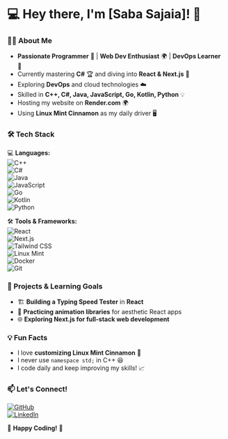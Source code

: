 # 💻 Hey there, I'm [Saba Sajaia]! 🚀  

### 🧑‍💻 About Me  
- **Passionate Programmer** 💙 | **Web Dev Enthusiast** 🌍 | **DevOps Learner** 🔧  
- Currently mastering **C#** 🏆 and diving into **React & Next.js** 🚀  
- Exploring **DevOps** and cloud technologies ☁️  
- Skilled in **C++, C#, Java, JavaScript, Go, Kotlin, Python** 💡  
- Hosting my website on **Render.com** 🌍  
- Using **Linux Mint Cinnamon** as my daily driver 🖥️  

### 🛠️ Tech Stack  
💻 **Languages:**  
![C++](https://img.shields.io/badge/C%2B%2B-00599C?style=flat&logo=c%2B%2B&logoColor=white)  
![C#](https://img.shields.io/badge/C%23-239120?style=flat&logo=csharp&logoColor=white)  
![Java](https://img.shields.io/badge/Java-007396?style=flat&logo=java&logoColor=white)  
![JavaScript](https://img.shields.io/badge/JavaScript-F7DF1E?style=flat&logo=javascript&logoColor=black)  
![Go](https://img.shields.io/badge/Go-00ADD8?style=flat&logo=go&logoColor=white)  
![Kotlin](https://img.shields.io/badge/Kotlin-0095D5?style=flat&logo=kotlin&logoColor=white)  
![Python](https://img.shields.io/badge/Python-3776AB?style=flat&logo=python&logoColor=white)  

🛠 **Tools & Frameworks:**  
![React](https://img.shields.io/badge/React-61DAFB?style=flat&logo=react&logoColor=black)  
![Next.js](https://img.shields.io/badge/Next.js-000000?style=flat&logo=nextdotjs&logoColor=white)  
![Tailwind CSS](https://img.shields.io/badge/Tailwind%20CSS-38B2AC?style=flat&logo=tailwind-css&logoColor=white)  
![Linux Mint](https://img.shields.io/badge/Linux_Mint-87CF3E?style=flat&logo=linux-mint&logoColor=white)  
![Docker](https://img.shields.io/badge/Docker-2496ED?style=flat&logo=docker&logoColor=white)  
![Git](https://img.shields.io/badge/Git-F05032?style=flat&logo=git&logoColor=white)  

### 🎯 Projects & Learning Goals  
- 🏗️ **Building a Typing Speed Tester** in **React**  
- 🎨 **Practicing animation libraries** for aesthetic React apps  
- 🌐 **Exploring Next.js for full-stack web development**  

### 💡 Fun Facts  
- I love **customizing Linux Mint Cinnamon** 🎨  
- I never use `namespace std;` in C++ 😆  
- I code daily and keep improving my skills! 📈  

### 📫 Let's Connect!  
[![GitHub](https://img.shields.io/badge/GitHub-100000?style=flat&logo=github&logoColor=white)](https://github.com/user18121)  
[![LinkedIn](https://img.shields.io/badge/LinkedIn-0A66C2?style=flat&logo=linkedin&logoColor=white)]([https://linkedin.com/in/yourusername](https://www.linkedin.com/in/saba-sajaia-9730b72a9/))  

🚀 **Happy Coding!** 🚀  
